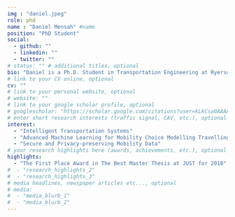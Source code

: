 ```yaml
---
img : "daniel.jpeg"
role: phd
name : "Daniel Mensah" #name
position: "PhD Student" 
social: 
  - github: ""
  - linkedin: "" 
  - twitter: ""
# status: "" # additional titles, optional
bio: "Daniel is a Ph.D. Student in Transportation Engineering at Ryerson University, Canada. He earned his B.Sc. in Geomatic Engineering in 2010 from University of Mines and Technology, Ghana, and M.Sc. in Management Information Systems in 2019 from Ghana Institute of Management and Public Administration, Ghana. He started his Ph.D. in May 2021 under the supervision of Dr. Bilal Farooq. His research focuses on Mobility Choice Modelling using Advanced Machine Learning Algorithms."
# link to your CV online, optional
cv: "" 
# link to your personal website, optional
# website: "" 
# link to your google scholar profile, optional
# googlescholar: "https://scholar.google.com/citations?user=kLkCsa0AAAAJ&hl=en" 
# enter short research interests (traffic signal, CAV, etc.), optional
interest: 
  - "Intelligent Transportation Systems"
  - "Advanced Machine Learning for Mobility Choice Modelling Travelling"
  - "Secure and Privacy-preserving Mobility Data" 
# your research highlights here (awards, achievements, etc.), optional
highlights: 
  - "The First Place Award in The Best Master Thesis at JUST for 2018"
#  - "research_highlights_2"
#  - "research_highlights_3" 
# media headlines, newspaper articles etc..., optional
# media: 
#  - "media_blurb_1"
#  - "media_blurb_2" 
---
```

